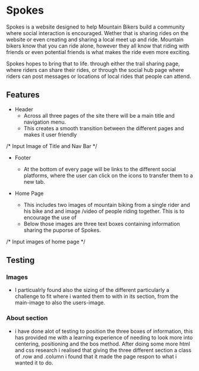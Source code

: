 # Spokes

Spokes is a website designed to help Mountain Bikers build a community where social interaction is encouraged. Wether that is sharing rides on the website or even creating and sharing a local meet up and ride. Mountain bikers know that you can ride alone, however they all know that riding with friends or even potential friends is what makes the ride even more exciting. 

Spokes hopes to bring that to life. through either the trail sharing page, where riders can share their rides, or through the social hub page where riders can post messages or locations of local rides that people can attend.

## Features

* Header
    * Across all three pages of the site there will be a main title and navigation menu.
    * This creates a smooth transition between the different pages and makes it user friendly

/* Input Image of Title and Nav Bar */


* Footer
    * At the bottom of every page will be links to the different social platforms, where the user can click on the icons to transfer them to a new tab.

* Home Page
    * This includes two images of mountain biking from a single rider and his bike and and image /video of people riding together. This is to encourage the use of 
    * Below those images are three text boxes containing information sharing the puporse of Spokes.

/* Input images of home page */




## Testing

### Images
* I particualrly found also the sizing of the different particularly a challenge to fit where i wanted them to with in its section, from the main-image to also the users-image.

### About section
* i have done alot of testing to position the three boxes of information, this has provided me with a learning experience of needing to look more into centering, positioning and the bos method. After doing some more html and css research i realised that giving the three different section a class of .row and .column i found that it made the page respon to what i wanted it to do. 


